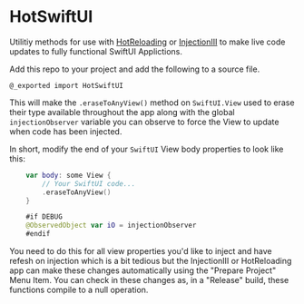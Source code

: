 # HotSwiftUI

Utilitiy methods for use with [HotReloading](https://github.com/johnno1962/HotReloading) or [InjectionIII](https://github.com/johnno1962/InjectionIII) to make live code updates to fully functional SwiftUI Applictions.

Add this repo to your project and add the following to a source file.
```
@_exported import HotSwiftUI
```

This will make the `.eraseToAnyView()` method on `SwiftUI.View`
used to erase their type available throughout the app along with the
global `injectionObserver` variable you can observe to force the
View to update when code has been injected.

In short, modify the end of your `SwiftUI` View body properties
to look like this:
```Swift
    var body: some View {
        // Your SwiftUI code...
        .eraseToAnyView()
    }

    #if DEBUG
    @ObservedObject var iO = injectionObserver
    #endif
```
You need to do this for all view properties you'd like to inject
and have refesh on injection which is a bit tedious but the InjectionIII
or HotReloading app can make these changes automatically using the
"Prepare Project" Menu Item. You can check in these changes as, in a
"Release" build, these functions compile to a null operation.
